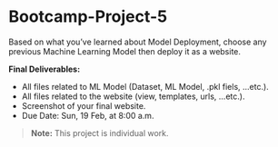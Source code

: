 # Bootcamp-Project-5

Based on what you’ve learned about Model Deployment, choose any previous Machine Learning Model then deploy it as a website.

**Final Deliverables:**
- All files related to ML Model (Dataset, ML Model, .pkl fiels, ...etc.).
- All files related to the website (view, templates, urls, ...etc.).
- Screenshot of your final website.
- Due Date: Sun, 19 Feb, at 8:00 a.m.
> **Note:** This project is individual work.


